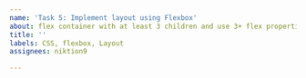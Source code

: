 ```yaml
---
name: 'Task 5: Implement layout using Flexbox'
about: flex container with at least 3 children and use 3+ flex properties.
title: ''
labels: CSS, flexbox, Layout
assignees: niktion9

---
```



